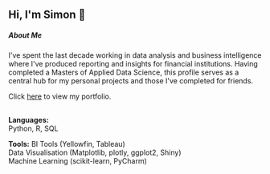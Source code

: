## Hi, I'm Simon 👋

##### About Me
I've spent the last decade working in data analysis and business intelligence where I've produced reporting and insights for financial institutions. Having completed a Masters of Applied Data Science, this profile serves as a central hub for my personal projects and those I've completed for friends.

Click [here](https://fluxequalsrad.github.io) to view my portfolio.  
  
##
**Languages:**  
Python, R, SQL  

**Tools:**
BI Tools (Yellowfin, Tableau)  
Data Visualisation (Matplotlib, plotly, ggplot2, Shiny)  
Machine Learning (scikit-learn, PyCharm)


<!--
**fluxequalsrad/fluxequalsrad** is a ✨ _special_ ✨ repository because its `README.md` (this file) appears on your GitHub profile.

Here are some ideas to get you started:

- 🔭 I’m currently working on ...
- 🌱 I’m currently learning ...
- 👯 I’m looking to collaborate on ...
- 🤔 I’m looking for help with ...
- 💬 Ask me about ...
- 📫 How to reach me: ...
- 😄 Pronouns: ...
- ⚡ Fun fact: ...
-->
